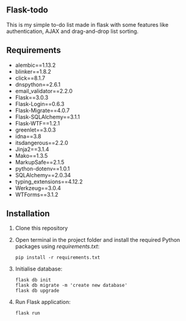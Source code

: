 ## Flask-todo
This is my simple to-do list made in flask with some features like authentication, AJAX and drag-and-drop list sorting.

## Requirements
- alembic==1.13.2
- blinker==1.8.2
- click==8.1.7
- dnspython==2.6.1
- email_validator==2.2.0
- Flask==3.0.3
- Flask-Login==0.6.3
- Flask-Migrate==4.0.7
- Flask-SQLAlchemy==3.1.1
- Flask-WTF==1.2.1
- greenlet==3.0.3
- idna==3.8
- itsdangerous==2.2.0
- Jinja2==3.1.4
- Mako==1.3.5
- MarkupSafe==2.1.5
- python-dotenv==1.0.1
- SQLAlchemy==2.0.34
- typing_extensions==4.12.2
- Werkzeug==3.0.4
- WTForms==3.1.2


## Installation

1. Clone this repository
2. Open terminal in the project folder and install the required Python packages using *requirements.txt*:
    ```
    pip install -r requirements.txt
    ```
3. Initialise database:
    ```
    flask db init
    flask db migrate -m 'create new database'
    flask db upgrade
    ```

3. Run Flask application:
    ```
    flask run
    ```
